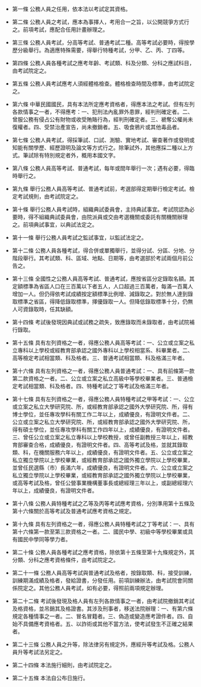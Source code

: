 * 第一條 公務人員之任用，依本法以考試定其資格。

* 第二條 公務人員之考試，應本為事擇人，考用合一之旨，以公開競爭方式行之。前項考試，應配合任用計畫辦理之。

* 第三條 公務人員考試，分高等考試、普通考試二種。高等考試必要時，得按學歷分級舉行。為適應特殊需要，得舉行特種考試，分甲、乙、丙、丁四等。

* 第四條 公務人員各種考試之應考年齡、考試類、科及分類、分科之應試科目，由考試院定之。

* 第五條 公務人員考試應考人須經體格檢查。體格檢查時間及標準，由考試院定之。

* 第六條 中華民國國民，具有本法所定應考資格者，得應本法之考試。但有左列各款情事之一者，不得應考：一、犯刑法內亂罪外患罪，經判刑確定者。二、曾服公務有侵占公有財物或收受賄賂行為，經判刑確定者。三、褫奪公權尚未復權者。四、受禁治產宣告，尚未撤銷者。五、吸食鴉片或其他毒品者。

* 第七條 公務人員考試，得採筆試、口試、測驗、實地考試、審查著作或發明或知能有關學歷、經歷證明及論文等方式行之。除筆試外，其他應採二種以上方式。筆試除有特別規定者外，概用本國文字。

* 第八條 公務人員高等考試、普通考試，每年或間年舉行一次；遇有必要，得臨時舉行之。

* 第九條 舉行公務人員高等考試、普通考試前，考選部得定期舉行檢定考試。檢定考試規則，由考試院定之。

* 第十條 舉行公務人員考試時，組織典試委員會，主持典試事宜。考試院認為必要時，得不組織典試委員會，由院派員或交由考選機關或委託有關機關辦理之。前項典試事宜，以典試法定之。

* 第十一條 舉行公務人員考試之監試事宜，以監試法定之。

* 第十二條 公務人員各種考試，得合併或單獨舉行，並得分試、分區、分地、分階段舉行。其考試類、科、區域、地點、日期等，由考選部於考試兩個月前公告之。

* 第十三條 全國性之公務人員高等考試、普通考試，應按省區分定錄取名額。其定額標準為省區人口在三百萬以下者五人，人口超過三百萬者，每滿一百萬人增加一人。但仍得依考試成績按定額標準比例增、減錄取之。對於無人達到錄取標準之省區，得降低錄取標準，擇優錄取一人。但降低錄取標準十分，仍無人可資錄取時，任其缺額。

* 第十四條 考試後發現因典試或試務之疏失，致應錄取而未錄取者，由考試院補行錄取。

* 第十五條 具有左列資格之一者，得應公務人員高等考試：一、公立或立案之私立專科以上學校或經教育部承認之國外專科以上學校相當系、科畢業者。二、高等檢定考試相當類、科及格者。三、普通考試相當類、科及格滿三年者。

* 第十六條 具有左列資格之一者，得應公務人員普通考試：一、具有前條第一款第二款資格之一者。二、公立或立案之私立高級中等學校畢業者。三、普通檢定考試相當類、科及格者。四、特種考試之丁等考試及格滿三年者。

* 第十七條 具有左列資格之一者，得應公務人員特種考試之甲等考試：一、公立或立案之私立大學研究院、所，或經教育部承認之國外大學研究院、所，得有博士學位，並任專攻學科有關工作二年以上，成績優良，有證明文件者。二、公立或立案之私立大學研究院、所，或經教育部承認之國外大學研究院、所，得有碩士學位，並任專攻學科有關工作四年以上，成績優良，有證明文件者。三、曾任公立或立案之私立專科以上學校教授，或曾任副教授三年以上，經教育部審查合格，成績優良，有證明文件者。四、高等考試及格，並就其錄取類、科，在機關服務六年以上，成績優良，有證明文件者。五、公立或立案之私立獨立學院以上學校畢業，或經教育部承認之國外獨立學院以上學校畢業，並曾任民選縣（市）長滿六年，成績優良，有證明文件者。六、公立或立案之私立獨立學院以上學校畢業，或經教育部承認之國外獨立學院以上學校畢業，或高等考試及格，曾任公營事業機構董事長或總經理三年以上，或副總經理六年以上，成績優良，有證明文件者。

* 第十八條 公務人員特種考試之乙等及丙等考試應考資格，分別準用第十五條及第十六條關於高等考試及普通考試應考資格之規定。

* 第十九條 具有左列資格之一者，得應公務人員特種考試之丁等考試：一、具有第十六條第一款至第三款資格之一者。二、國民中學、初級中等學校畢業或具有國民中學同等學力者。

* 第二十條 公務人員各種考試之應考資格，除依第十五條至第十九條規定外，其分類、分科之應考資格條件，由考試院定之。

* 第二十一條 公務人員高等考試與普通考試及格者，按錄取類、科，接受訓練，訓練期滿成績及格者，發給證書，分發任用。前項訓練辦法，由考試院會同關係院定之。其他公務人員考試，如有必要，得照前兩項規定辦理。

* 第二十二條 考試後發現及格人員有左列各款情事之一者，由考試院撤銷其考試及格資格，並吊銷其及格證書。其涉及刑事者，移送法院辦理：一、有第六條規定各種情事之一者。二、冒名冒籍者。三、偽造或變造應考證件者。四、自始不具備應考資格者。五、以詐術或其他不當方法，使考試發生不正確之結果者。

* 第二十三條 公務人員之升等，除法律另有規定外，應經升等考試及格。公務人員升等考試法另定之。

* 第二十四條 本法施行細則，由考試院定之。

* 第二十五條 本法自公布日施行。

